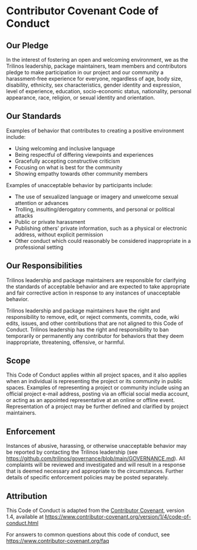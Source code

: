 
# Contributor Covenant Code of Conduct

## Our Pledge

In the interest of fostering an open and welcoming environment, we
as the Trilinos leadership, package maintainers, team members and
contributors pledge to make participation in our project and our
community a harassment-free experience for everyone, regardless of
age, body size, disability, ethnicity, sex characteristics, gender
identity and expression, level of experience, education, socio-economic
status, nationality, personal appearance, race, religion, or sexual
identity and orientation.

## Our Standards

Examples of behavior that contributes to creating a positive
environment include:

* Using welcoming and inclusive language
* Being respectful of differing viewpoints and experiences
* Gracefully accepting constructive criticism
* Focusing on what is best for the community
* Showing empathy towards other community members

Examples of unacceptable behavior by participants include:

* The use of sexualized language or imagery and unwelcome sexual
  attention or advances
* Trolling, insulting/derogatory comments, and personal or political
  attacks
* Public or private harassment
* Publishing others' private information, such as a physical or
  electronic address, without explicit permission
* Other conduct which could reasonably be considered inappropriate
  in a professional setting

## Our Responsibilities

Trilinos leadership and package maintainers are responsible for
clarifying the standards of acceptable behavior and are expected
to take appropriate and fair corrective action in response to any
instances of unacceptable behavior.

Trilinos leadership and package maintainers have the right and
responsibility to remove, edit, or reject comments, commits, code,
wiki edits, issues, and other contributions that are not aligned
to this Code of Conduct.  Trilinos leadership has the right and
responsibility to ban temporarily or permanently any contributor
for behaviors that they deem inappropriate, threatening, offensive,
or harmful.

## Scope

This Code of Conduct applies within all project spaces, and it also
applies when an individual is representing the project or its
community in public spaces.  Examples of representing a project or
community include using an official project e-mail address, posting
via an official social media account, or acting as an appointed
representative at an online or offline event. Representation of a
project may be further defined and clarified by project maintainers.

## Enforcement

Instances of abusive, harassing, or otherwise unacceptable behavior
may be reported by contacting the Trilinos leadership (see
https://github.com/trilinos/governance/blob/main/GOVERNANCE.md).
All complaints will be reviewed and investigated and will result
in a response that is deemed necessary and appropriate to the
circumstances. Further details of specific enforcement policies
may be posted separately.

## Attribution

This Code of Conduct is adapted from the [Contributor Covenant][homepage],
version 1.4, available at
https://www.contributor-covenant.org/version/1/4/code-of-conduct.html

[homepage]: https://www.contributor-covenant.org

For answers to common questions about this code of conduct, see
https://www.contributor-covenant.org/faq

